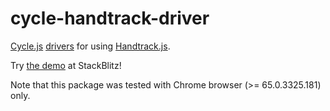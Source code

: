 <!-- This README.md is automatically generated. Edit the JSDoc comments in source code or the md files in docs/readmes/. -->

# cycle-handtrack-driver

[Cycle.js](http://cycle.js.org/) [drivers](https://cycle.js.org/drivers.html) for using [Handtrack.js](https://victordibia.github.io/handtrack.js/#/).

Try [the demo](https://stackblitz.com/edit/cycle-robot-drivers-demos-handtrack) at StackBlitz!

Note that this package was tested with Chrome browser (>= 65.0.3325.181) only.

